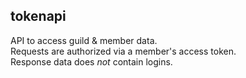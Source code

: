 ## tokenapi

API to access guild & member data.  
Requests are authorized via a member's access token.  
Response data does *not* contain logins.
